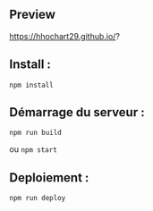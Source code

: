 ## Preview

https://hhochart29.github.io/?

## Install :

``npm install``


## Démarrage du serveur :

``npm run build``

ou
``npm start``

## Deploiement :

``npm run deploy``
